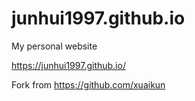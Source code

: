 # junhui1997.github.io

My personal website

https://junhui1997.github.io/



Fork from https://github.com/xuaikun
